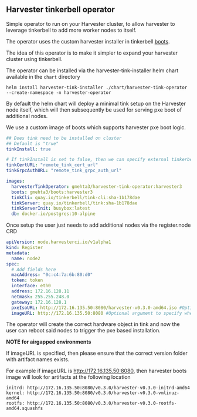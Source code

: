 ## Harvester tinkerbell operator
Simple operator to run on your Harvester cluster, to allow harvester to leverage tinkerbell to add more worker nodes to itself.

The operator uses the custom harvester installer in tinkerbell [boots](https://github.com/ibrokethecloud/boots/tree/harvester/installers/harvester).

The idea of this operator is to make it simpler to expand your harvester cluster using tinkerbell.

The operator can be installed via the harvester-tink-installer helm chart available in the `chart` directory

```bigquery
helm install harvester-tink-installer ./chart/harvester-tink-operator --create-namespace -n harvester-operator
```

By default the helm chart will deploy a minimal tink setup on the Harvester node itself, which will then subsequently be used for serving pxe boot of additional nodes.

We use a custom image of boots which supports harvester pxe boot logic.

```yaml
## Does tink need to be installed on cluster
## Default is "true"
tinkInstall: true

# If tinkInstall is set to false, then we can specify external tinkerbell setup
tinkCertURL: "remote_tink_cert_url"
tinkGrpcAuthURL: "remote_tink_grpc_auth_url"

images:
  harvesterTinkOperator: gmehta3/harvester-tink-operator:harvester3
  boots: gmehta3/boots:harvester3
  tinkCli: quay.io/tinkerbell/tink-cli:sha-1b178dae
  tinkServer: quay.io/tinkerbell/tink:sha-1b178dae
  tinkServerInit: busybox:latest
  db: docker.io/postgres:10-alpine
```

Once setup the user just needs to add additional nodes via the register.node CRD

```yaml
apiVersion: node.harvesterci.io/v1alpha1
kind: Register
metadata:
  name: node2
spec:
  # Add fields here
  macAddress: "0c:c4:7a:6b:80:d0"
  token: token
  interface: eth0
  address: 172.16.128.11
  netmask: 255.255.248.0
  gateway: 172.16.128.1
  pxeIsoURL: http://172.16.135.50:8080/harvester-v0.3.0-amd64.iso #Optional. If not specified operator will use the appropriate iso version eg.. https://releases.rancher.com/harvester/v0.3.0/harvester-v0.3.0-amd64.iso
  imageURL: http://172.16.135.50:8080 #Optional argument to specify where to find kernel, initrd  and rootfs images. 
```


The operator will create the correct hardware object in tink and now the user can reboot said nodes to trigger the pxe based installation.

**NOTE for airgapped environments**

If imageURL is specified, then please ensure that the correct version folder with artifact names exists.

For example if imageURL is http://172.16.135.50:8080, then harvester boots image will look for artifacts at the following location

```
initrd: http://172.16.135.50:8080/v0.3.0/harvester-v0.3.0-initrd-amd64
kernel: http://172.16.135.50:8080/v0.3.0/harvester-v0.3.0-vmlinuz-amd64
rootfs: http://172.16.135.50:8080/v0.3.0/harvester-v0.3.0-rootfs-amd64.squashfs
```


